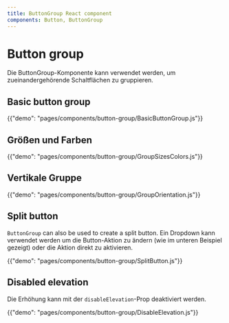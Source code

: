 ```yaml
---
title: ButtonGroup React component
components: Button, ButtonGroup
---
```


# Button group

<p class="description">Die ButtonGroup-Komponente kann verwendet werden, um zueinandergehörende Schaltflächen zu gruppieren.</p>

## Basic button group

{{"demo": "pages/components/button-group/BasicButtonGroup.js"}}

## Größen und Farben

{{"demo": "pages/components/button-group/GroupSizesColors.js"}}

## Vertikale Gruppe

{{"demo": "pages/components/button-group/GroupOrientation.js"}}

## Split button

`ButtonGroup` can also be used to create a split button. Ein Dropdown kann verwendet werden um die Button-Aktion zu ändern (wie im unteren Beispiel gezeigt) oder die Aktion direkt zu aktivieren.

{{"demo": "pages/components/button-group/SplitButton.js"}}

## Disabled elevation

Die Erhöhung kann mit der `disableElevation`-Prop deaktiviert werden.

{{"demo": "pages/components/button-group/DisableElevation.js"}}
